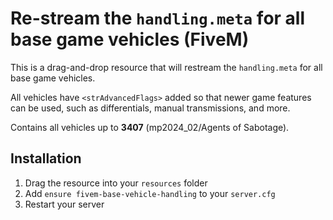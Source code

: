 # Re-stream the `handling.meta` for all base game vehicles (FiveM)

This is a drag-and-drop resource that will restream the `handling.meta` for all base game vehicles.

All vehicles have `<strAdvancedFlags>` added so that newer game features can be used, such as differentials, manual transmissions, and more.

Contains all vehicles up to **3407** (mp2024_02/Agents of Sabotage).

## Installation

1. Drag the resource into your `resources` folder
2. Add `ensure fivem-base-vehicle-handling` to your `server.cfg`
3. Restart your server
